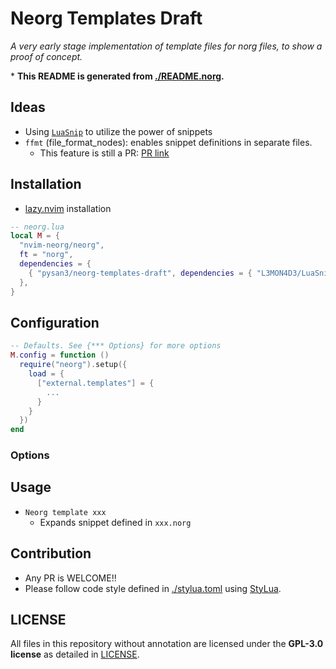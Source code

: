 



# Neorg Templates Draft

_A very early stage implementation of template files for norg files, to show a proof of concept._

\* **This README is generated from [./README.norg](./README.norg).**


## Ideas

- Using [`LuaSnip`](https://github.com/L3MON4D3/LuaSnip) to utilize the power of snippets
- `ffmt` (file_format_nodes): enables snippet definitions in separate files.
    -  This feature is still a PR: [PR link](https://github.com/L3MON4D3/LuaSnip/pull/868)


## Installation

- [lazy.nvim](https://github.com/folke/lazy.nvim) installation
```lua
-- neorg.lua
local M = {
  "nvim-neorg/neorg",
  ft = "norg",
  dependencies = {
    { "pysan3/neorg-templates-draft", dependencies = { "L3MON4D3/LuaSnip" } }, -- ADD THIS LINE
  },
}
```


## Configuration

```lua
-- Defaults. See {*** Options} for more options
M.config = function ()
  require("neorg").setup({
    load = {
      ["external.templates"] = {
        ...
      }
    }
  })
end
```


### Options




## Usage

- `Neorg template xxx`
    - Expands snippet defined in `xxx.norg`


## Contribution

- Any PR is WELCOME!!
- Please follow code style defined in [./stylua.toml](./stylua.toml) using [StyLua](https://github.com/johnnymorganz/stylua).


## LICENSE

All files in this repository without annotation are licensed under the **GPL-3.0 license** as detailed in [LICENSE](LICENSE).

